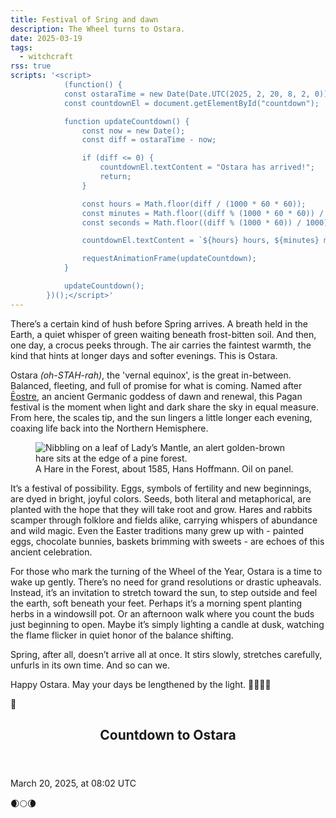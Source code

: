 ```yaml
---
title: Festival of Sring and dawn
description: The Wheel turns to Ostara.
date: 2025-03-19
tags:
  - witchcraft
rss: true
scripts: '<script>
            (function() {
            const ostaraTime = new Date(Date.UTC(2025, 2, 20, 8, 2, 0));
            const countdownEl = document.getElementById("countdown");

            function updateCountdown() {
                const now = new Date();
                const diff = ostaraTime - now;

                if (diff <= 0) {
                    countdownEl.textContent = "Ostara has arrived!";
                    return;
                }

                const hours = Math.floor(diff / (1000 * 60 * 60));
                const minutes = Math.floor((diff % (1000 * 60 * 60)) / (1000 * 60));
                const seconds = Math.floor((diff % (1000 * 60)) / 1000);

                countdownEl.textContent = `${hours} hours, ${minutes} minutes, ${seconds} seconds`;

                requestAnimationFrame(updateCountdown);
            }

            updateCountdown();
        })();</script>'
---
```


There’s a certain kind of hush before Spring arrives. A breath held in the Earth, a quiet whisper of green waiting beneath frost-bitten soil. And then, one day, a crocus peeks through. The air carries the faintest warmth, the kind that hints at longer days and softer evenings. This is Ostara.

Ostara <i>(oh-STAH-rah)</i>, the 'vernal equinox', is the great in-between. Balanced, fleeting, and full of promise for what is coming. Named after [Ēostre](https://en.wikipedia.org/wiki/%C4%92ostre), an ancient Germanic goddess of dawn and renewal, this Pagan festival is the moment when light and dark share the sky in equal measure. From here, the scales tip, and the sun lingers a little longer each evening, coaxing life back into the Northern Hemisphere.

<figure class="card mb-1">
    <img src="/images/blog/2025/march/ostara.webp" alt="Nibbling on a leaf of Lady’s Mantle, an alert golden-brown hare sits at the edge of a pine forest.">
  <figcaption class="card__content">
   A Hare in the Forest, about 1585, Hans Hoffmann. Oil on panel.
  </figcaption>
</figure>

It’s a festival of possibility. Eggs, symbols of fertility and new beginnings, are dyed in bright, joyful colors. Seeds, both literal and metaphorical, are planted with the hope that they will take root and grow. Hares and rabbits scamper through folklore and fields alike, carrying whispers of abundance and wild magic. Even the Easter traditions many grew up with - painted eggs, chocolate bunnies, baskets brimming with sweets - are echoes of this ancient celebration.

For those who mark the turning of the Wheel of the Year, Ostara is a time to wake up gently. There’s no need for grand resolutions or drastic upheavals. Instead, it’s an invitation to stretch toward the sun, to step outside and feel the earth, soft beneath your feet. Perhaps it’s a morning spent planting herbs in a windowsill pot. Or an afternoon walk where you count the buds just beginning to open. Maybe it’s simply lighting a candle at dusk, watching the flame flicker in quiet honor of the balance shifting.

Spring, after all, doesn’t arrive all at once. It stirs slowly, stretches carefully, unfurls in its own time. And so can we.

Happy Ostara. May your days be lengthened by the light.
🌷🌻🌼🌞



<aside class="callout callout--center">
  <div class="callout-emoji">
    🌸
  </div>
  <div class="callout-content">
  <header><h2>Countdown to Ostara</h2></header>
   <p id="countdown">March 20, 2025, at 08:02 UTC</p>
  </div>
</aside>

🌒🌕🌘
